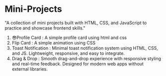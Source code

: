 # Mini-Projects
"A collection of mini projects built with HTML, CSS, and JavaScript to practice and showcase frontend skills."
1. 😎Profile Card : A simple profile card using html and css
2. Flip Card : A simple animation using CSS
3. Toast Notification : Minimal toast notification system using HTML, CSS, and JS. Lightweight, responsive, and easy to integrate.
4. Drag & Drop : Smooth drag-and-drop experience with responsive styling and real-time feedback. Designed for modern web apps without external libraries.



